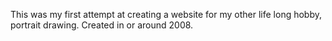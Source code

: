 This was my first attempt at creating a website for my other life long hobby, portrait drawing.  Created in or around 2008.
